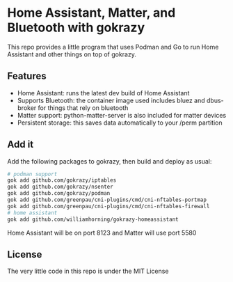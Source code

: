 # Home Assistant, Matter, and Bluetooth with gokrazy

This repo provides a little program that uses Podman and Go to run Home
Assistant and other things on top of gokrazy.

## Features

- Home Assistant: runs the latest dev build of Home Assistant
- Supports Bluetooth: the container image used includes bluez and dbus-broker
  for things that rely on bluetooth
- Matter support: python-matter-server is also included for matter devices
- Persistent storage: this saves data automatically to your /perm partition

## Add it

Add the following packages to gokrazy, then build and deploy as usual:

```sh
# podman support
gok add github.com/gokrazy/iptables
gok add github.com/gokrazy/nsenter
gok add github.com/gokrazy/podman
gok add github.com/greenpau/cni-plugins/cmd/cni-nftables-portmap
gok add github.com/greenpau/cni-plugins/cmd/cni-nftables-firewall
# home assistant
gok add github.com/williamhorning/gokrazy-homeassistant
```

Home Assistant will be on port 8123 and Matter will use port 5580

## License

The very little code in this repo is under the MIT License
